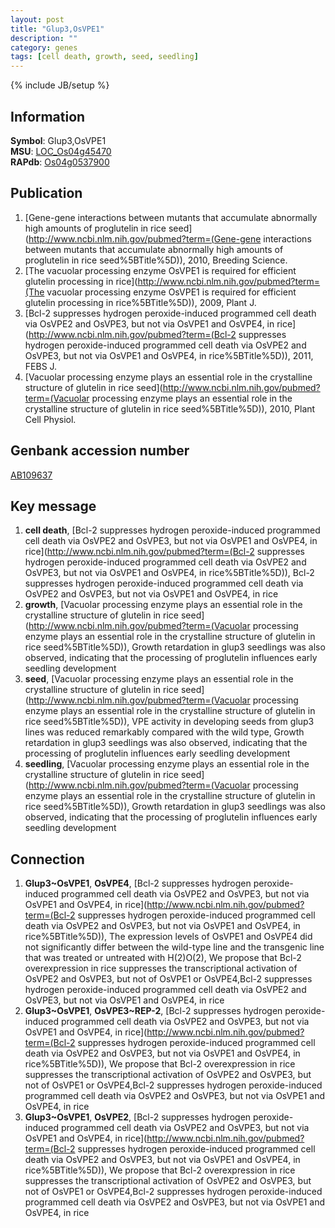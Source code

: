 ```yaml
---
layout: post
title: "Glup3,OsVPE1"
description: ""
category: genes
tags: [cell death, growth, seed, seedling]
---
```

{% include JB/setup %}

## Information
__Symbol__: Glup3,OsVPE1  
__MSU__: [LOC_Os04g45470](http://rice.plantbiology.msu.edu/cgi-bin/ORF_infopage.cgi?orf=LOC_Os04g45470)  
__RAPdb__: [Os04g0537900](http://rapdb.dna.affrc.go.jp/viewer/gbrowse_details/irgsp1?name=Os04g0537900)  

## Publication
1. [Gene-gene interactions between mutants that accumulate abnormally high amounts of proglutelin in rice seed](http://www.ncbi.nlm.nih.gov/pubmed?term=(Gene-gene interactions between mutants that accumulate abnormally high amounts of proglutelin in rice seed%5BTitle%5D)), 2010, Breeding Science.
2. [The vacuolar processing enzyme OsVPE1 is required for efficient glutelin processing in rice](http://www.ncbi.nlm.nih.gov/pubmed?term=(The vacuolar processing enzyme OsVPE1 is required for efficient glutelin processing in rice%5BTitle%5D)), 2009, Plant J.
3. [Bcl-2 suppresses hydrogen peroxide-induced programmed cell death via OsVPE2 and OsVPE3, but not via OsVPE1 and OsVPE4, in rice](http://www.ncbi.nlm.nih.gov/pubmed?term=(Bcl-2 suppresses hydrogen peroxide-induced programmed cell death via OsVPE2 and OsVPE3, but not via OsVPE1 and OsVPE4, in rice%5BTitle%5D)), 2011, FEBS J.
4. [Vacuolar processing enzyme plays an essential role in the crystalline structure of glutelin in rice seed](http://www.ncbi.nlm.nih.gov/pubmed?term=(Vacuolar processing enzyme plays an essential role in the crystalline structure of glutelin in rice seed%5BTitle%5D)), 2010, Plant Cell Physiol.

## Genbank accession number
[AB109637](http://www.ncbi.nlm.nih.gov/nuccore/AB109637)

## Key message
1. __cell death__, [Bcl-2 suppresses hydrogen peroxide-induced programmed cell death via OsVPE2 and OsVPE3, but not via OsVPE1 and OsVPE4, in rice](http://www.ncbi.nlm.nih.gov/pubmed?term=(Bcl-2 suppresses hydrogen peroxide-induced programmed cell death via OsVPE2 and OsVPE3, but not via OsVPE1 and OsVPE4, in rice%5BTitle%5D)), Bcl-2 suppresses hydrogen peroxide-induced programmed cell death via OsVPE2 and OsVPE3, but not via OsVPE1 and OsVPE4, in rice
2. __growth__, [Vacuolar processing enzyme plays an essential role in the crystalline structure of glutelin in rice seed](http://www.ncbi.nlm.nih.gov/pubmed?term=(Vacuolar processing enzyme plays an essential role in the crystalline structure of glutelin in rice seed%5BTitle%5D)),  Growth retardation in glup3 seedlings was also observed, indicating that the processing of proglutelin influences early seedling development
3. __seed__, [Vacuolar processing enzyme plays an essential role in the crystalline structure of glutelin in rice seed](http://www.ncbi.nlm.nih.gov/pubmed?term=(Vacuolar processing enzyme plays an essential role in the crystalline structure of glutelin in rice seed%5BTitle%5D)),  VPE activity in developing seeds from glup3 lines was reduced remarkably compared with the wild type, Growth retardation in glup3 seedlings was also observed, indicating that the processing of proglutelin influences early seedling development
4. __seedling__, [Vacuolar processing enzyme plays an essential role in the crystalline structure of glutelin in rice seed](http://www.ncbi.nlm.nih.gov/pubmed?term=(Vacuolar processing enzyme plays an essential role in the crystalline structure of glutelin in rice seed%5BTitle%5D)),  Growth retardation in glup3 seedlings was also observed, indicating that the processing of proglutelin influences early seedling development

## Connection
1. __Glup3~OsVPE1__, __OsVPE4__, [Bcl-2 suppresses hydrogen peroxide-induced programmed cell death via OsVPE2 and OsVPE3, but not via OsVPE1 and OsVPE4, in rice](http://www.ncbi.nlm.nih.gov/pubmed?term=(Bcl-2 suppresses hydrogen peroxide-induced programmed cell death via OsVPE2 and OsVPE3, but not via OsVPE1 and OsVPE4, in rice%5BTitle%5D)),  The expression levels of OsVPE1 and OsVPE4 did not significantly differ between the wild-type line and the transgenic line that was treated or untreated with H(2)O(2), We propose that Bcl-2 overexpression in rice suppresses the transcriptional activation of OsVPE2 and OsVPE3, but not of OsVPE1 or OsVPE4,Bcl-2 suppresses hydrogen peroxide-induced programmed cell death via OsVPE2 and OsVPE3, but not via OsVPE1 and OsVPE4, in rice
2. __Glup3~OsVPE1__, __OsVPE3~REP-2__, [Bcl-2 suppresses hydrogen peroxide-induced programmed cell death via OsVPE2 and OsVPE3, but not via OsVPE1 and OsVPE4, in rice](http://www.ncbi.nlm.nih.gov/pubmed?term=(Bcl-2 suppresses hydrogen peroxide-induced programmed cell death via OsVPE2 and OsVPE3, but not via OsVPE1 and OsVPE4, in rice%5BTitle%5D)),  We propose that Bcl-2 overexpression in rice suppresses the transcriptional activation of OsVPE2 and OsVPE3, but not of OsVPE1 or OsVPE4,Bcl-2 suppresses hydrogen peroxide-induced programmed cell death via OsVPE2 and OsVPE3, but not via OsVPE1 and OsVPE4, in rice
3. __Glup3~OsVPE1__, __OsVPE2__, [Bcl-2 suppresses hydrogen peroxide-induced programmed cell death via OsVPE2 and OsVPE3, but not via OsVPE1 and OsVPE4, in rice](http://www.ncbi.nlm.nih.gov/pubmed?term=(Bcl-2 suppresses hydrogen peroxide-induced programmed cell death via OsVPE2 and OsVPE3, but not via OsVPE1 and OsVPE4, in rice%5BTitle%5D)),  We propose that Bcl-2 overexpression in rice suppresses the transcriptional activation of OsVPE2 and OsVPE3, but not of OsVPE1 or OsVPE4,Bcl-2 suppresses hydrogen peroxide-induced programmed cell death via OsVPE2 and OsVPE3, but not via OsVPE1 and OsVPE4, in rice


